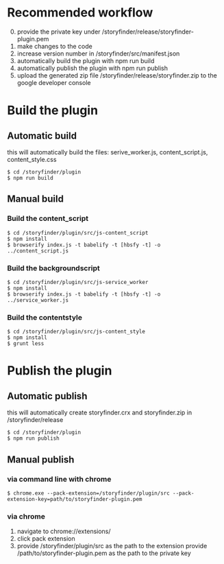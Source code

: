 # Recommended workflow

0. provide the private key under /storyfinder/release/storyfinder-plugin.pem
1. make changes to the code
2. increase version number in /storyfinder/src/manifest.json
3. automatically build the plugin with npm run build
4. automatically publish the plugin with npm run publish
5. upload the generated zip file /storyfinder/release/storyfinder.zip to the google developer console

# Build the plugin

## Automatic build
this will automatically build the files: serive_worker.js, content_script.js, content_style.css

```
$ cd /storyfinder/plugin
$ npm run build
```

## Manual build

### Build the content_script

```
$ cd /storyfinder/plugin/src/js-content_script
$ npm install
$ browserify index.js -t babelify -t [hbsfy -t] -o ../content_script.js
```

### Build the backgroundscript

```
$ cd /storyfinder/plugin/src/js-service_worker
$ npm install
$ browserify index.js -t babelify -t [hbsfy -t] -o ../service_worker.js
```

### Build the contentstyle

```
$ cd /storyfinder/plugin/src/js-content_style
$ npm install
$ grunt less
```

# Publish the plugin

## Automatic publish
this will automatically create storyfinder.crx and storyfinder.zip in /storyfinder/release

```
$ cd /storyfinder/plugin
$ npm run publish
```

## Manual publish

### via command line with chrome

```
$ chrome.exe --pack-extension=/storyfinder/plugin/src --pack-extension-key=path/to/storyfinder-plugin.pem
```

### via chrome
1. navigate to chrome://extensions/
2. click pack extension
3. provide /storyfinder/plugin/src as the path to the extension
   provide /path/to/storyfinder-plugin.pem as the path to the private key